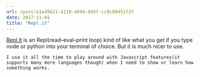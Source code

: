 ```yaml
---
url: /post/a1e45621-4110-4694-9d3f-cc0c89451f37
date: 2017-11-01
title: "Repl.it"
---
```


<div class="kg-card-markdown">

  <a href="http://repl.it">Repl.it</a> is an Repl(read–eval–print loop) kind of like what you get if you type node or python into your terminal of choice. But it is much nicer to use.</p> 

  

  <p>

    I use it all the time to play around with Javascript features(it supports many more languages though) when I need to show or learn how something works.

  </p>

</div>